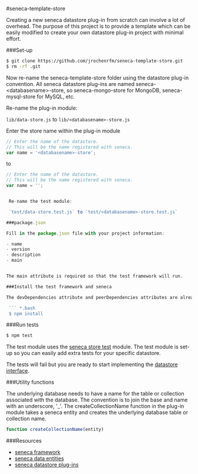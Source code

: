 #seneca-template-store

Creating a new seneca datastore plug-in from scratch can involve a lot of overhead. The purpose of this project is to provide a template which can be easily modified to create your own datastore plug-in project with minimal effort.

###Set-up

 ``` *.bash
 $ git clone https://github.com/jrochenrfm/seneca-template-store.git
 $ rm -rf .git
 ```

 Now re-name the seneca-template-store folder using the datastore plug-in convention. All seneca datastore plug-ins are named seneca-\<databasename\>-store, so seneca-mongo-store for MongoDB, seneca-mysql-store for MySQL, etc.

 Re-name the plug-in module:

 `lib/data-store.js` to `lib/<databasename>-store.js`

Enter the store name within the plug-in module

``` javascript
// Enter the name of the datastore.
// This will be the name registered with seneca.
var name = '<databasename>-store';
```
to

``` javascript
// Enter the name of the datastore.
// This will be the name registered with seneca.
var name = '';


 Re-name the test module:

 `test/data-store.test.js` to `test/<databasename>-store.test.js`

###package.json

Fill in the package.json file with your project information:

- name
- version
- description
- main


The main attribute is required so that the test framework will run.

###Install the test framework and seneca

The devDependencies attribute and peerDependencies attributes are already completed so you can just run:

 ``` *.bash
 $ npm install
 ```

###Run tests

 ``` *.bash
 $ npm test
 ```

 The test module uses the [seneca store test](https://github.com/rjrodger/seneca-store-test) module. The test module is set-up so you can easily add extra tests for your specific datastore.

 The tests will fail but you are ready to start implementing the [datastore interface](https://github.com/rjrodger/seneca-mongo-store#usage).


###Utility functions

The underlying database needs to have a name for the table or collection associated with the database. The convention is to join the base and name with an underscore, '_'. The createCollectionName function in the plug-in module takes a seneca entity and creates the underlying database table or collection name.

``` javascript
function createCollectionName(entity)
```

###Resources

- [seneca framework](http://senecajs.org/)
- [seneca data entities](http://senecajs.org/data-entities.html)
- [seneca datastore plug-ins](http://senecajs.org/plugins.html)
